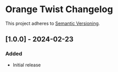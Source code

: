 # Orange Twist Changelog

This project adheres to [Semantic Versioning](https://semver.org/spec/v2.0.0.html).

## [1.0.0] - 2024-02-23

### Added

* Initial release
